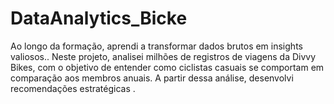 # DataAnalytics_Bicke
 Ao longo da formação, aprendi a transformar dados brutos em insights valiosos.. Neste projeto, analisei milhões de registros de viagens da Divvy Bikes, com o objetivo de entender como ciclistas casuais se comportam em comparação aos membros anuais. A partir dessa análise, desenvolvi recomendações estratégicas .
